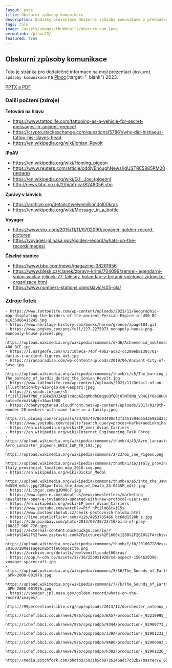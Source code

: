 ```yaml
---
layout: page
title: Obskurní způsoby komunikace 
description: Dodatky prezentace Obskurní způsoby komunikace z přednáškové noci Plnoc 2023
tags: talk
image: /assets/images/thumbnails/obscure-com.jpeg
permalink: /plnoc23/
featured: true
---
```


## Obskurní způsoby komunikace

Toto je stránka pro dodatečné informace na mojí prezentaci `Obskurní způsoby komunikace` na [Plnoc](https://plnoc.cz/){:target="_blank"} 2023.

[PPTX a PDF](https://vault.chamik.eu/public/plnoc23/)

### Další počtení (zdroje)

**Tetování na hlavu**
- https://www.tattoolife.com/tattooing-as-a-vehicle-for-secret-messages-in-ancient-greece/
- https://crypto.stackexchange.com/questions/57861/why-did-histiaeus-tattoo-his-slaves-head
- https://en.wikipedia.org/wiki/Ionian_Revolt

**IPoAV**
- https://en.wikipedia.org/wiki/Homing_pigeon
- https://www.reuters.com/article/oddlyEnoughNews/idUSTRE5885PM20090909
- https://en.wikipedia.org/wiki/G.I._Joe_(pigeon)
- http://news.bbc.co.uk/2/hi/africa/8248056.stm

**Zprávy v lahvích**
- https://archive.org/details/twelvemilliondol00kras
- https://en.wikipedia.org/wiki/Message_in_a_bottle

**Voyager**
- https://www.vox.com/2015/11/11/9702090/voyager-golden-record-pictures
- https://voyager.jpl.nasa.gov/golden-record/whats-on-the-record/images/

**Číselné stanice**
- https://www.bbc.com/news/magazine-38261956
- https://www.blesk.cz/clanek/zpravy-krimi/704099/zemrel-legendarni-spion-vaclav-jelinek-77-falesny-holandan-v-britanii-spicloval-zidovske-organizace.html
- https://www.numbers-stations.com/slavic/s05-olx/

### Zdroje fotek

```
- https://www.tattoolife.com/wp-content/uploads/2021/11/Geographic-map-displacing-the-borders-of-the-ancient-Persian-Empire-in-490-BC-e1635866413245.jpg
- https://www.heritage-history.com/books/horne/greece/zpage184.gif
- https://www.pngkey.com/png/full/227-2275073_monopoly-house-png-monopoly-house-pieces.png
- https://upload.wikimedia.org/wikipedia/commons/d/d6/Achaemenid_nobleman_520-480_BCE.jpg
- https://i.natgeofe.com/n/2710b9ca-746f-49b2-aca2-cc289eb8130c/01-darius-i-ancient-figures_4x3.jpg
- https://iranparadise.com/wp-content/uploads/2019/06/Ancient-City-of-Susa.jpg
- https://upload.wikimedia.org/wikipedia/commons/thumb/c/c5/The_burning_of_Sardis_during_the_Ionian_Revolt.jpg/220px-The_burning_of_Sardis_during_the_Ionian_Revolt.jpg
- https://www.tattoolife.com/wp-content/uploads/2021/11/Detail-of-an-illustration-by-Giorgio-De-Gaspari.jpeg
- https://i.seadn.io/gae/sV-lfiiIl2J6ATPN0_r1BkeZMJ2AqBlcHcpAZcqMbdbCmqguQfQ0j0lMTdNQ_VR4GjY6aS8HUrg0ttJz_gRKijBkfFFhkdrkSx7x0Q?auto=format&dpr=1&w=1000
- https://dbuhyrqqtene9.cloudfront.net/wp-content/uploads/2017/01/8th-wonder-28-members-with-same-face-in-a-family.jpeg
- https://i.pinimg.com/originals/8d/04/49/8d04490cf3f3451594d65426985d252e.jpg
- https://www.youtube.com/results?search_query=proces+kafka+audiokniha
- https://en.wikipedia.org/wiki/IP_over_Avian_Carriers
- https://en.wikipedia.org/wiki/Internet_Engineering_Task_Force
- https://upload.wikimedia.org/wikipedia/commons/thumb/4/43/Avro_Lancaster_pigeons_WWII_IWM_TR_193.jpg/440px-Avro_Lancaster_pigeons_WWII_IWM_TR_193.jpg
- https://upload.wikimedia.org/wikipedia/commons/2/23/GI_Joe_Pigeon.png
- https://upload.wikimedia.org/wikipedia/commons/thumb/1/16/Italy_provincial_location_map_2016.svg/500px-Italy_provincial_location_map_2016.svg.png
- https://en.wikipedia.org/wiki/Dickin_Medal
- https://upload.wikimedia.org/wikipedia/commons/thumb/a/a5/Into_the_Jaws_of_Death_23-0455M_edit.jpg/285px-Into_the_Jaws_of_Death_23-0455M_edit.jpg
- https://i.imgur.com/gJOM0u7.jpg
- https://www.open-e.com/about-us/news/newsletters/marketing-newsletter-open-e-joviandss-updated-with-new-protocol-users-en/
- https://en.wikipedia.org/wiki/IP_over_Avian_Carriers
- https://www.youtube.com/watch?v=Ptf_hPt2lmQ&t=115s
- https://www.postovniholub.cz/cenik-postovnich-holubu.html
- https://live.staticflickr.com/4126/4953735466_bc6dd1528b_z.jpg
- https://cdn.pixabay.com/photo/2013/09/30/22/10/bird-of-prey-188817_960_720.jpg
- https://external-content.duckduckgo.com/iu/?u=http%3A%2F%2Fwww.zastavki.com%2Fpictures%2F1600x1200%2F2010%2FArchive_Miscellaneous_Message_in_a_bottle_022915_.jpg&f=1&nofb=1&ipt=55204b1894ea3db74d8ecabefadcaf573f3dd8130c9e0954230099ee6db455a2&ipo=images
- https://upload.wikimedia.org/wikipedia/commons/thumb/f/f0/20160728MessageInBottleComposite.png/660px-20160728MessageInBottleComposite.png
- https://archive.org/details/twelvemilliondol00kras/
- https://pop.h-cdn.co/assets/17/36/2560x1920/sd-aspect-1504620396-voyager-spacecraft.jpg
- https://upload.wikimedia.org/wikipedia/commons/5/56/The_Sounds_of_Earth_Record_Cover_-_GPN-2000-001978.jpg
- https://upload.wikimedia.org/wikipedia/commons/7/7b/The_Sounds_of_Earth_-_GPN-2000-001976.jpg
- https://voyager.jpl.nasa.gov/golden-record/whats-on-the-record/images/
- https://99percentinvisible.org/app/uploads/2013/12/dorchester_antenna_closeup.jpeg
- https://ichef.bbci.co.uk/news/976/cpsprodpb/EA57/production/_93219995_jelinek976.jpg.webp
- https://ichef.bbci.co.uk/news/976/cpsprodpb/9344/production/_92900773_pp.jpg.webp
- https://ichef.bbci.co.uk/news/976/cpsprodpb/339A/production/_92901231_hilton.jpg.webp
- https://ichef.bbci.co.uk/news/976/cpsprodpb/9AB0/production/_92900693_withj.jpg.webp
- https://ichef.bbci.co.uk/news/976/cpsprodpb/F302/production/_92901226_fam2.jpg.webp
- https://media.pitchfork.com/photos/5931b5db9726246adc7c32b2/master/w_658,h_574,c_limit/1347c5c1.jpeg
```